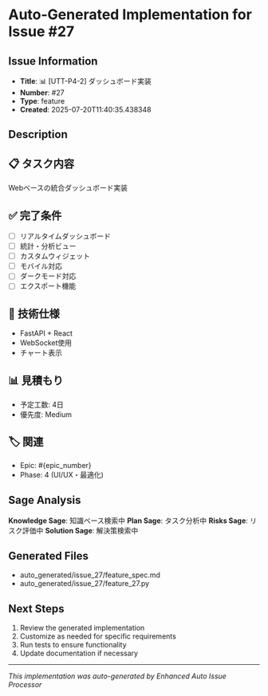 # Auto-Generated Implementation for Issue #27

## Issue Information
- **Title**: 📊 [UTT-P4-2] ダッシュボード実装
- **Number**: #27
- **Type**: feature
- **Created**: 2025-07-20T11:40:35.438348

## Description
## 📋 タスク内容
Webベースの統合ダッシュボード実装

## ✅ 完了条件
- [ ] リアルタイムダッシュボード
- [ ] 統計・分析ビュー
- [ ] カスタムウィジェット
- [ ] モバイル対応
- [ ] ダークモード対応
- [ ] エクスポート機能

## 🔧 技術仕様
- FastAPI + React
- WebSocket使用
- チャート表示

## 📊 見積もり
- 予定工数: 4日
- 優先度: Medium

## 🏷️ 関連
- Epic: #{epic_number}
- Phase: 4 (UI/UX・最適化)


## Sage Analysis
**Knowledge Sage**: 知識ベース検索中
**Plan Sage**: タスク分析中
**Risks Sage**: リスク評価中
**Solution Sage**: 解決策検索中

## Generated Files
- auto_generated/issue_27/feature_spec.md
- auto_generated/issue_27/feature_27.py

## Next Steps
1. Review the generated implementation
2. Customize as needed for specific requirements
3. Run tests to ensure functionality
4. Update documentation if necessary

---
*This implementation was auto-generated by Enhanced Auto Issue Processor*
